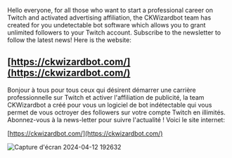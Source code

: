 Hello everyone, for all those who want to start a professional career on Twitch and activated advertising affiliation, the CKWizardbot team has created for you undetectable bot software which allows you to grant unlimited followers to your Twitch account. Subscribe to the newsletter to follow the latest news!
Here is the website:

[https://ckwizardbot.com/](https://ckwizardbot.com/)
-------------------------------------------------------------------------
Bonjour à tous pour tous ceux qui désirent démarrer une carrière professionnelle sur Twitch et activer l'affiliation de publicité, la team CKWizardbot a créé pour vous un logiciel de bot indétectable qui vous permet de vous octroyer des followers sur votre compte Twitch en illimités. Abonnez-vous à la news-letter pour suivre l'actualité !
Voici le site internet:

[https://ckwizardbot.com/](https://ckwizardbot.com/)

![Capture d'écran 2024-04-12 192632](https://github.com/CkwizardBot/CkwizardBot/assets/166862330/4fa35894-2783-4e52-a795-0327b8daab3f)

